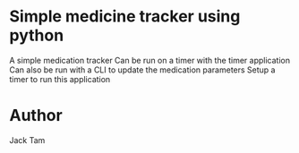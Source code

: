# Simple medicine tracker using python
A simple medication tracker
Can be run on a timer with the timer application
Can also be run with a CLI to update the medication parameters
Setup a timer to run this application
# Author
Jack Tam
